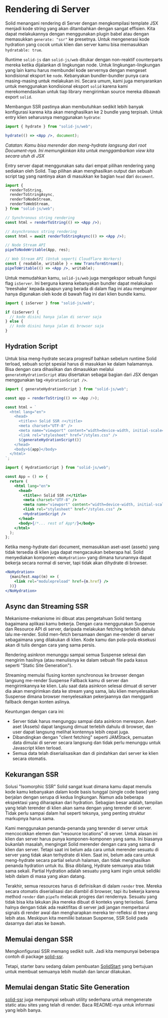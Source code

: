 # Rendering di Server

Solid menangani rendering di Server dengan mengkompilasi template JSX menjadi kode string yang akan ditambahkan dengan sangat effisien. Kita dapat melakukannya dengan menggunakan plugin babel atau dengan memasukkan `generate: "ssr"` ke presetnya. Untuk mengenerasi kode hydration yang cocok untuk klien dan server kamu bisa memasukkan `hydratable: true`.

Runtime `solid-js` dan `solid-js/web` ditukar dengan non-reaktif counterparts mereka ketika dijalankan di lingkungan node. Untuk lingkungan-lingkungan yang lain kamu harus membundel kode servernya dengan mengeset kondisional eksport ke `node`. Kebanyakan bundler-bundler punya cara masing-masing untuk melakukan ini. Secara umum, kami juga menyarankan untuk menggunakan kondisional eksport `solid` karena kami merekomendasikan untuk tiap library mengirimkan source mereka dibawah export `solid`.

Membangun SSR pastinya akan membutuhkan sedikit lebih banyak konfigurasi karena kita akan menghasilkan ke 2 bundle yang terpisah. Untuk entry klien seharusnya menggunakan `hydrate`:

```jsx
import { hydrate } from "solid-js/web";

hydrate(() => <App />, document);
```

_Catatan: Kamu bisa merender dan meng-hydrate langsung dari root Document-nya. Ini memungkinkan kita untuk menggambarkan view kita secara utuh di JSX_

Entry server dapat menggunakan satu dari empat pilihan rendering yang sediakan oleh Solid. Tiap pilihan akan menghasilkan output dan sebuah script tag yang nantinya akan di masukkan ke bagian `head` dari `document`.

```jsx
import {
  renderToString,
  renderToStringAsync,
  renderToNodeStream,
  renderToWebStream,
} from "solid-js/web";

// Synchronous string rendering
const html = renderToString(() => <App />);

// Asynchronous string rendering
const html = await renderToStringAsync(() => <App />);

// Node Stream API
pipeToNodeWritable(App, res);

// Web Stream API (Untuk seperti Cloudflare Workers)
const { readable, writable } = new TransformStream();
pipeToWritable(() => <App />, writable);
```

Untuk memudahkan kamu, `solid-js/web` juga mengekspor sebuah fungsi flag `isServer`. Ini berguna karena kebanyakan bundler dapat melakukan 'treeshake' kepada apapun yang berada di dalam flag ini atau mengimpor hanya digunakan oleh kode di bawah flag ini dari klien bundle kamu.

```jsx
import { isServer } from "solid-js/web";

if (isServer) {
  // kode disini hanya jalan di server saja
} else {
  // kode disini hanya jalan di browser saja
}
```

## Hydration Script

Untuk bisa meng-hydrate secara progresif bahkan sebelum runtime Solid terload, sebuah script spesial harus di masukkan ke dalam halamannya. Bisa dengan cara dihasilkan dan dimasukkan melalui `generateHydrationScript` atau disertakan sebagai bagian dari JSX dengan menggunakan tag `<HydrationScript />`.

```js
import { generateHydrationScript } from "solid-js/web";

const app = renderToString(() => <App />);

const html = `
  <html lang="en">
    <head>
      <title>🔥 Solid SSR 🔥</title>
      <meta charset="UTF-8" />
      <meta name="viewport" content="width=device-width, initial-scale=1.0" />
      <link rel="stylesheet" href="/styles.css" />
      ${generateHydrationScript()}
    </head>
    <body>${app}</body>
  </html>
`;
```

```jsx
import { HydrationScript } from "solid-js/web";

const App = () => {
  return (
    <html lang="en">
      <head>
        <title>🔥 Solid SSR 🔥</title>
        <meta charset="UTF-8" />
        <meta name="viewport" content="width=device-width, initial-scale=1.0" />
        <link rel="stylesheet" href="/styles.css" />
        <HydrationScript />
      </head>
      <body>{/*... rest of App*/}</body>
    </html>
  );
};
```

Ketika meng-hydrate dari document, memasukkan aset-aset (assets) yang tidak tersedia di klien juga dapat mengacaukan beberapa hal. Solid menyediakan komponen `<NoHydration>` yang dimana turunannya dapat bekerja secara normal di server, tapi tidak akan dihydrate di browser.

```jsx
<NoHydration>
  {manifest.map((m) => (
    <link rel="modulepreload" href={m.href} />
  ))}
</NoHydration>
```

## Async dan Streaming SSR

Mekanisme-mekanisme ini dibuat atas pengetahuan Solid tentang bagaimana aplikasi kamu bekerja. Dengan cara menggunakan Suspense dan Resource API di server, daripada melakukan fetching terlebih dahulu lalu me-render. Solid men-fetch bersamaan dengan me-render di server sebagaimana yang dilakukan di klien. Kode kamu dan pola-pola eksekusi akan di tulis dengan cara yang sama persis.

Rendering asinkron menunggu sampai semua Suspense selesai dan mengirim hasilnya (atau menulisnya ke dalam sebuah file pada kasus seperti "Static Site Generation").

Streaming memulai flusing konten synchronous ke browser dengan langsung me-render Suspense Fallback kamu di server dan mengirimkannya ke klien. Lalu saat data asinkron selesai dimuat di server dia akan mengirimkan data ke stream yang sama, lalu klien menyelesaikan Suspense dimana browser menyelesaikan pekerjaannya dan mengganti fallback dengan konten aslinya.

Keuntungan dengan cara ini:

- Server tidak harus mengunggu sampai data asinkron merespon. Aset-aset (Assets) dapat langsung dimuat terlebih dahulu di browser, dan user dapat langsung melihat kontennya lebih cepat juga.
- Dibandingkan dengan "client fetching" seperti JAMStack, pemuatan data dimulai di server secara langsung dan tidak perlu menunggu untuk Javascript klien terload.
- Semua data telah diserialisasikan dan di pindahkan dari server ke klien secara otomatis.

## Kekurangan SSR

Solusi "Isomorphic SSR" Solid sangat kuat dimana kamu dapat menulis kode kamu kebanyakan dalam kode basis tunggal (single code base) yang berjalan dengan serupa di kedua lingkungan. Namun ada beberapa ekspektasi yang diharapkan dari hydration. Sebagian besar adalah, tampilan yang telah terender di klien akan sama dengan yang terender di server. Tidak perlu sampai dalam hal seperti teksnya, yang penting struktur markupnya harus sama.

Kami menggunakan penanda-penanda yang terender di server untuk mencocokkan elemen dan "resource locations" di server. Untuk alasan ini klien dan server harus punya komponen-komponen yang sama. Ini biasanya bukanlah masalah, mengingat Solid merender dengan cara yang sama di klien dan server. Tetapi saat ini belum ada cara untuk merender sesuatu di server yang tidak akan terhydrate di klien. Saat ini, belum ada cara untuk meng-hydrate secara partial seluruh halaman, dan tidak menghasilkan penanda hydration untuk itu. Bisa dibilang, Hydrate semuanya atau tidak sama sekali. Partial Hydration adalah sesuatu yang kami ingin untuk selidiki lebih dalam di masa yang akan datang.

Terakhir, semua resources harus di definisikan di dalam `render` tree. Mereka secara otomatis diserialisasi dan diambil di browser, tapi itu bekerja karena method `render` dan `pipeTo` melacak progres dari rendernya. Sesuatu yang tidak bisa kita lakukan jika mereka dibuat di konteks yang terisolasi. Sama halnya dengan tidak ada reaktifitas di server jadi jangan memperbarui signals di render awal dan mengharapkan mereka ter-refleksi di tree yang lebih atas. Meskipun kita memiliki batasan Suspense, SSR Solid pada dasarnya dari atas ke bawah.

## Memulai dengan SSR

Mengkonfigurasi SSR memang sedikit sulit. Jadi kita mempunyai beberapa contoh di package [solid-ssr](https://github.com/solidjs/solid/blob/main/packages/solid-ssr).

Tetapi, starter baru sedang dalam pembuatan [SolidStart](https://github.com/solidjs/solid-start) yang bertujuan untuk membuat semuanya lebih mudah dan lancar dilakukan.

## Memulai dengan Static Site Generation

[solid-ssr](https://github.com/solidjs/solid/blob/main/packages/solid-ssr) juga mempunyai sebuah utility sederhana untuk mengenerate static atau sites yang telah di render. Baca README-nya untuk informasi yang lebih banya.
